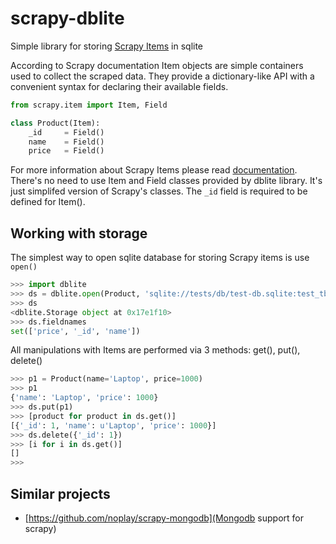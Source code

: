 scrapy-dblite
=============

Simple library for storing [Scrapy Items](http://doc.scrapy.org/en/latest/topics/items.html) in sqlite 

According to Scrapy documentation Item objects are simple containers used to collect the scraped data. They provide a dictionary-like API with a convenient syntax for declaring their available fields.

```python
from scrapy.item import Item, Field

class Product(Item):
    _id 	= Field()
    name 	= Field()
    price 	= Field()
```

For more information about Scrapy Items please read [documentation](http://doc.scrapy.org/en/latest/topics/items.html). There's no need to use Item and Field classes provided by dblite library. It's just simplifed version of Scrapy's classes. The `_id` field is required to be defined for Item(). 

## Working with storage

The simplest way to open sqlite database for storing Scrapy items is use `open()`

```python
>>> import dblite
>>> ds = dblite.open(Product, 'sqlite://tests/db/test-db.sqlite:test_tbl')
>>> ds
<dblite.Storage object at 0x17e1f10>
>>> ds.fieldnames
set(['price', '_id', 'name'])
```

All manipulations with Items are performed via 3 methods: get(), put(), delete()

```python
>>> p1 = Product(name='Laptop', price=1000)
>>> p1
{'name': 'Laptop', 'price': 1000}
>>> ds.put(p1)
>>> [product for product in ds.get()]
[{'_id': 1, 'name': u'Laptop', 'price': 1000}]
>>> ds.delete({'_id': 1})
>>> [i for i in ds.get()]
[]
>>>
```

## Similar projects

- [https://github.com/noplay/scrapy-mongodb](Mongodb support for scrapy)

